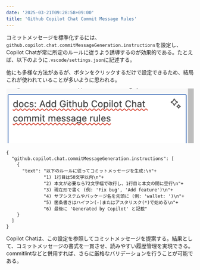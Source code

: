 ```yaml
---
date: '2025-03-21T09:28:58+09:00'
title: 'Github Copilot Chat Commit Message Rules'
---
```


コミットメッセージを標準化するには、`github.copilot.chat.commitMessageGeneration.instructions`を設定し、Copilot Chatが常に所定のルールに従うよう誘導するのが効果的である。たとえば、以下のように`.vscode/settings.json`に記述する。

他にも多様な方法があるが、ボタンをクリックするだけで設定できるため、結局これが使われていることが多いように思われる。

![alt text](image.png)

```jsonc
{
  "github.copilot.chat.commitMessageGeneration.instructions": [
    {
      "text": "以下のルールに従ってコミットメッセージを生成:\n"+
              "1) 1行目は50文字以内\n"+
              "2) 本文が必要なら72文字幅で改行し、1行目と本文の間に空行\n"+
              "3) 現在形で書く (例: 'Fix bug', 'Add feature')\n"+
              "4) サブシステムやパッケージ名を先頭に (例: 'wallet: ')\n"+
              "5) 箇条書きはハイフン(-)またはアスタリスク(*)で始める\n"+
              "6) 最後に 'Generated by Copilot' と記載"
    }
  ]
}
```

Copilot Chatは、この設定を参照してコミットメッセージを提案する。結果として、コミットメッセージの書式を一貫させ、読みやすい履歴管理を実現できる。commitlintなどと併用すれば、さらに厳格なバリデーションを行うことが可能である。